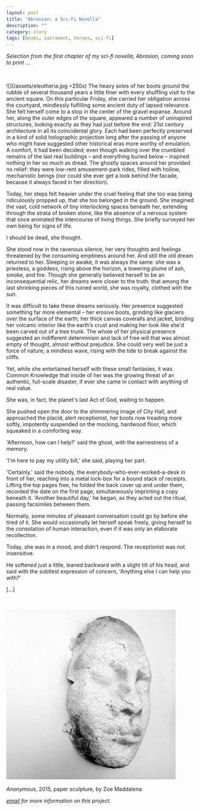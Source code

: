 ```yaml
---
layout: post
title: "Abrasion: a Sci-Fi Novella"
description: ""
category: story
tags: [books, sacrament, heroes, sci-fi]
---
```


*Selection from the first chapter of my sci-fi novella, Abrasion, coming soon to print ...*

<p>&nbsp;</p>


![](/assets/eleutheria.jpg =250x) The heavy soles of her boots ground the rubble of several thousand years a little finer with every shuffling visit to the ancient square. On this particular Friday, she carried her obligation across the courtyard, mindlessly fulfilling some ancient duty of lapsed relevance. She felt herself come to a stop in the center of the gravel expanse. Around her, along the outer edges of the square, appeared a number of uninspired structures, looking exactly as they had just before the end: 21st century architecture in all its coincidental glory. Each had been perfectly preserved in a kind of solid holographic projection long after the passing of anyone who might have suggested other historical eras more worthy of emulation. A comfort, it had been decided; even though walking over the crumbled remains of the last real buildings – and everything buried below – inspired nothing in her so much as dread. The ghostly spaces around her provided no relief: they were low-rent amusement-park rides, filled with hollow, mechanistic beings (nor could she ever get a look behind the facade, because it always faced in her direction). 

Today, her steps felt heavier under the cruel feeling that she too was being ridiculously propped up, that she too belonged in the ground. She imagined the vast, cold network of tiny interlocking spaces beneath her, extending through the strata of broken stone, like the absence of a nervous system that once animated the intercourse of living things. She briefly surveyed her own being for signs of life.

I should be dead, she thought.

She stood now in the ravenous silence, her very thoughts and feelings threatened by the consuming emptiness around her. And still the old dream returned to her. Sleeping or awake, it was always the same: she was a priestess, a goddess, rising above the horizon, a towering plume of ash, smoke, and fire. Though she generally believed herself to be an inconsequential relic, her dreams were closer to the truth: that among the last shrinking pieces of this ruined world, she was royalty, clothed with the sun.
	
It was difficult to take these dreams seriously. Her presence suggested something far more elemental – her erosive boots, grinding like glaciers over the surface of the earth; her thick canvas coveralls and jacket, binding her volcanic interior like the earth’s crust and making her look like she'd been carved out of a tree trunk. The whole of her physical presence suggested an indifferent determinism and lack of free will that was almost empty of thought, almost without prejudice. She could very well be just a force of nature; a mindless wave, rising with the tide to break against the cliffs.

Yet, while she entertained herself with these small fantasies, it was Common Knowledge that inside of her was the growing threat of an authentic, full-scale disaster, if ever she came in contact with anything of real value.

She was, in fact, the planet's last Act of God, waiting to happen.

She pushed open the door to the shimmering image of City Hall, and approached the placid, alert receptionist, her boots now treading more softly, impotently suspended on the mocking, hardwood floor, which squeaked in a comforting way.

'Afternoon, how can I help?' said the ghost, with the earnestness of a memory.

'I'm here to pay my utility bill,' she said, playing her part.

'Certainly.' said the nobody, the everybody-who-ever-worked-a-desk in front of her, reaching into a metal lock-box for a bound stack of receipts. Lifting the top pages free, he folded the back cover up and under them, recorded the date on the first page, simultaneously imprinting a copy beneath it. 'Another beautiful day,' he began, as they acted out the ritual, passing facsimiles between them.

Normally, some minutes of pleasant conversation could go by before she tired of it. She would occasionally let herself speak freely, giving herself to the consolation of human interaction, even if it was only an elaborate recollection.

Today, she was in a mood, and didn't respond. The receptionist was not insensitive.

He softened just a little, leaned backward with a slight tilt of his head, and said with the subtlest expression of concern, 'Anything else I can help you with?'

[...]

<p>&nbsp;</p>

![](/assets/anonymous-abrasion.jpg) 

*Anonymous*, 2015, paper sculpture, by Zoe Maddalena

*[email](mailto:dpmaddalena@gmail.com?subject=abrasion) for more information on this project.*

